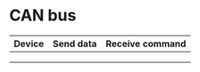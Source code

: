 # CAN bus



| Device | Send data | Receive command |
| ------ | --------- | --------------- |
|        |           |                 |
|        |           |                 |
|        |           |                 |
